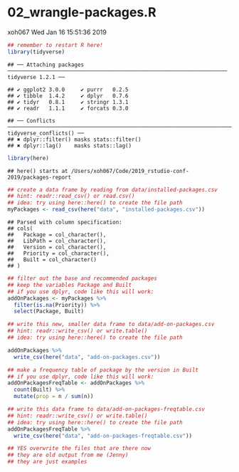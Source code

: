 02\_wrangle-packages.R
================
xoh067
Wed Jan 16 15:51:36 2019

``` r
## remember to restart R here!
library(tidyverse)
```

    ## ── Attaching packages ───────────────────────────────────────────────────────────────────── tidyverse 1.2.1 ──

    ## ✔ ggplot2 3.0.0     ✔ purrr   0.2.5
    ## ✔ tibble  1.4.2     ✔ dplyr   0.7.6
    ## ✔ tidyr   0.8.1     ✔ stringr 1.3.1
    ## ✔ readr   1.1.1     ✔ forcats 0.3.0

    ## ── Conflicts ──────────────────────────────────────────────────────────────────────── tidyverse_conflicts() ──
    ## ✖ dplyr::filter() masks stats::filter()
    ## ✖ dplyr::lag()    masks stats::lag()

``` r
library(here)
```

    ## here() starts at /Users/xoh067/Code/2019_rstudio-conf-2019/packages-report

``` r
## create a data frame by reading from data/installed-packages.csv
## hint: readr::read_csv() or read.csv()
## idea: try using here::here() to create the file path
myPackages <- read_csv(here("data", "installed-packages.csv"))
```

    ## Parsed with column specification:
    ## cols(
    ##   Package = col_character(),
    ##   LibPath = col_character(),
    ##   Version = col_character(),
    ##   Priority = col_character(),
    ##   Built = col_character()
    ## )

``` r
## filter out the base and recommended packages
## keep the variables Package and Built
## if you use dplyr, code like this will work:
addOnPackages <- myPackages %>%
  filter(is.na(Priority)) %>%
  select(Package, Built)

## write this new, smaller data frame to data/add-on-packages.csv
## hint: readr::write_csv() or write.table()
## idea: try using here::here() to create the file path

addOnPackages %>%
  write_csv(here("data", "add-on-packages.csv"))

## make a frequency table of package by the version in Built
## if you use dplyr, code like this will work:
addOnPackagesFreqTable <- addOnPackages %>%
  count(Built) %>%
  mutate(prop = n / sum(n))

## write this data frame to data/add-on-packages-freqtable.csv
## hint: readr::write_csv() or write.table()
## idea: try using here::here() to create the file path
addOnPackagesFreqTable %>%
  write_csv(here("data", "add-on-packages-freqtable.csv"))

## YES overwrite the files that are there now
## they are old output from me (Jenny)
## they are just examples
```
